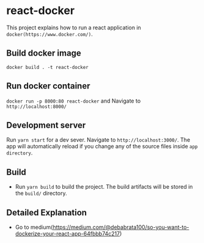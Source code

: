 # react-docker

This project explains how to run a react application in `docker(https://www.docker.com/)`.

## Build docker image
`docker build . -t react-docker`
## Run docker container
`docker run -p 8000:80 react-docker` and Navigate to `http://localhost:8000/`

## Development server

Run `yarn start` for a dev sever. Navigate to `http://localhost:3000/`. The app will automatically reload if you change any of the source files inside `app directory`.

## Build
 * Run `yarn build` to build the project. The build artifacts will be stored in the `build/` directory.

## Detailed Explanation
 * Go to medium(https://medium.com/@debabrata100/so-you-want-to-dockerize-your-react-app-64fbbb74c217)
